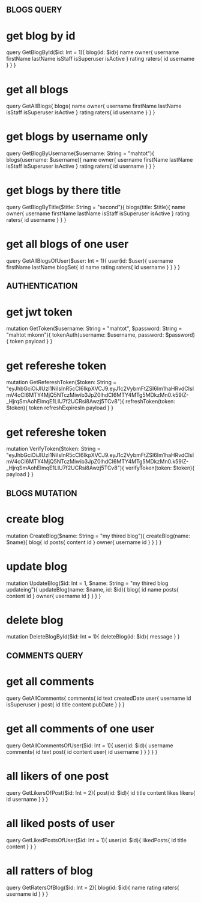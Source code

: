 ## BLOGS QUERY

# get blog by id
query GetBlogById($id: Int = 1){
    blog(id: $id){
        name
        owner{
            username
            firstName
            lastName
            isStaff
            isSuperuser
            isActive
        }
        rating
        raters{
            id
            username
        }
    }
}

# get all blogs
query GetAllBlogs{
    blogs{
        name
        owner{
            username
            firstName
            lastName
            isStaff
            isSuperuser
            isActive
        }
        rating
        raters{
            id
            username
        }
    }
}

# get blogs by username only
query GetBlogByUsername($username: String = "mahtot"){
    blogs(username: $username){
        name
        owner{
            username
            firstName
            lastName
            isStaff
            isSuperuser
            isActive
        }
        rating
        raters{
            id
            username
        }
    }
}

# get blogs by there title
query GetBlogByTitle($title: String = "second"){
    blogs(title: $title){
        name
        owner{
            username
            firstName
            lastName
            isStaff
            isSuperuser
            isActive
        }
        rating
        raters{
            id
            username
        }
    }
}

# get all blogs of one user
query GetAllBlogsOfUser($user: Int = 1){
    user(id: $user){
        username
        firstName
        lastName
        blogSet{
            id
            name
            rating
            raters{
                id
                username
            }
        }
    }
}


## AUTHENTICATION

# get jwt token
mutation GetToken($username: String = "mahtot", $password: String = "mahtot mkonn"){
    tokenAuth(username: $username, password: $password){
        token
        payload
    }
}

# get refereshe token
mutation GetRefereshToken($token: String = "eyJhbGciOiJIUzI1NiIsInR5cCI6IkpXVCJ9.eyJ1c2VybmFtZSI6Im1haHRvdCIsImV4cCI6MTY4MjQ5NTczMiwib3JpZ0lhdCI6MTY4MTg5MDkzMn0.k59IZ-_HjrqSmAohElmqE1LIU7f2UCRsi8Awzj5TCv8"){
    refreshToken(token: $token){
        token
        refreshExpiresIn
        payload
    }
}

# get refereshe token
mutation VerifyToken($token: String = "eyJhbGciOiJIUzI1NiIsInR5cCI6IkpXVCJ9.eyJ1c2VybmFtZSI6Im1haHRvdCIsImV4cCI6MTY4MjQ5NTczMiwib3JpZ0lhdCI6MTY4MTg5MDkzMn0.k59IZ-_HjrqSmAohElmqE1LIU7f2UCRsi8Awzj5TCv8"){
    verifyToken(token: $token){
        payload
    }
}

## BLOGS MUTATION

# create blog
mutation CreateBlog($name: String = "my thired blog"){
    createBlog(name: $name){
        blog{
            id
            posts{
                content
                id
            }
            owner{
                username
                id
            }
        }
    }
}

# update blog
mutation UpdateBlog($id: Int = 1, $name: String = "my thired blog updateing"){
    updateBlog(name: $name, id: $id){
        blog{
            id
            name
            posts{
                content
                id
            }
            owner{
                username
                id
            }
        }
    }
}

# delete blog
mutation DeleteBlogById($id: Int = 1){
    deleteBlog(id: $id){
        message
    }
}


## COMMENTS QUERY

# get all comments
query GetAllComments{
    comments{
        id
        text
        createdDate
        user{
            username
            id
            isSuperuser
        }
        post{
            id
            title
            content
            pubDate
        }
    }
}

# get all comments of one user
query GetAllCommentsOfUser($id: Int = 1){
    user(id: $id){
        username
        comments{
            id
            text
            post{
                id
                content
                user{
                    id
                    username
                }
            }
        }
    }
}

# all likers of one post
query GetLikersOfPost($id: Int = 2){
    post(id: $id){
        id
        title
        content
        likes
        likers{
            id
            username
        }
    }
}

# all liked posts of user
query GetLikedPostsOfUser($id: Int = 1){
    user(id: $id){
        likedPosts{
            id
            title
            content
        }
    }
}

# all ratters of blog
query GetRatersOfBlog($id: Int = 2){
    blog(id: $id){
        name
        rating
        raters{
            username
            id
        }
    }
}
